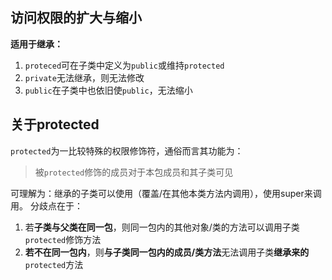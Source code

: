 ## 访问权限的扩大与缩小
**适用于继承：**
1. `proteced`可在子类中定义为`public`或维持`protected`
2. `private`无法继承，则无法修改
3. `public`在子类中也依旧使`public`，无法缩小

## 关于protected
`protected`为一比较特殊的权限修饰符，通俗而言其功能为：
> 被`protected`修饰的成员对于本包成员和其子类可见

可理解为：继承的子类可以使用（覆盖/在其他本类方法内调用），使用super来调用。
分歧点在于：
1. 若**子类与父类在同一包**，则同一包内的其他对象/类的方法可以调用子类`protected`修饰方法
2. **若不在同一包内**，则**与子类同一包内的成员/类方法**无法调用子类**继承来的**`protected`方法
